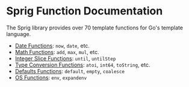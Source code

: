 # Sprig Function Documentation

The Sprig library provides over 70 template functions for Go's template language.

- [Date Functions](date.html): `now`, `date`, etc.
- [Math Functions](math.html): `add`, `max`, `mul`, etc.
- [Integer Slice Functions](integer_slice.html): `until`, `untilStep`
- [Type Conversion Functions](conversion.html): `atoi`, `int64`, `toString`, etc.
- [Defaults Functions](defaults.html): `default`, `empty`, `coalesce`
- [OS Functions](os.html): `env`, `expandenv`

